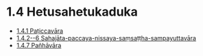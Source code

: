 

# 1.4 Hetusahetukaduka

* [1.4.1 Paṭiccavāra](1.4/1.4.1.md)
* [1.4.2--6 Sahajāta-paccaya-nissaya-saṃsaṭṭha-sampayuttavāra](1.4/1.4.2--6.md)
* [1.4.7 Pañhāvāra](1.4/1.4.7.md)



